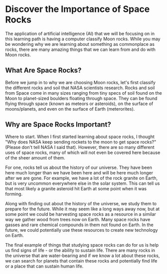 # Discover the Importance of Space Rocks

The application of artificial intelligence (AI) that we will be focusing on in this learning path is having a computer classify Moon rocks. While you may be wondering why we are learning about something as commonplace as rocks, there are many amazing things that we can learn from and do with Moon rocks.

## What Are Space Rocks?

Before we jump in to why we are choosing Moon rocks, let's first classify the different rocks and soil that NASA scientists research. Rocks and soil from Space come in many sizes ranging from tiny specs of soil found on the Moon to planet-sized boulders floating through space. They can  be found flying through space (known as meteors or asteroids), on the surface of moons/planets, and even on the surface of Earth (meterorites). 

## Why are Space Rocks Important?

Where to start. When I first started learning about space rocks, I thought "Why does NASA keep sending rockets to the moon to get space rocks?" (Please don't tell NASA I said that). However, there are so many different uses of space rocks, many of which will not even be covered here because of the sheer amount of them.

For one, rocks tell us about the history of our universe. They have been here much longer than we have been here and will be here much longer after we are gone. For example, we have a lot of the rock granite on Earth, but is very uncommon everywhere else in the solar system. This can tell us that most likely a granite asteroid hit Earth at some point when it was forming.

Along with finding out about the history of the universe, we study them to prepare for the future. While it may seem like a long ways away now, but at some point we could be harvesting space rocks as a resource in a similar way we gather wood from trees now on Earth. Many space rocks have gasses and rare chemical compounds in them not found on Earth. In the future, we could potentially use these resources to create new technology on Earth.

The final example of things that studying space rocks can do for us is help us find signs of life - or the ability to sustain life. There are many rocks in the universe that are water-bearing and if we know a lot about these rocks, we can search for planets that contain these rocks and potentially find life or a place that can sustain human life.
